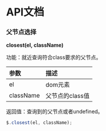 
# API文档



### 父节点选择

**closest(el, className)**

功能：就近查询符合class要求的父节点。

| 参数        | 描述         |
| :-------- | :--------- |
| el        | dom元素      |
| className | 父节点的class值 |

返回值：查询到的父节点或者undefined。

```javascript
$.closest(el, className);
```

